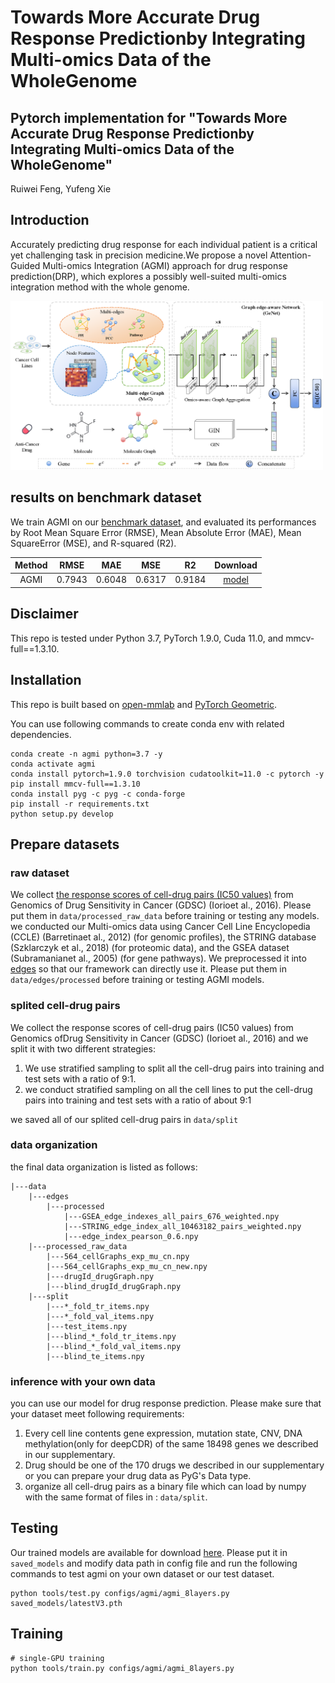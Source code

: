 
# Towards More Accurate Drug Response Predictionby Integrating Multi-omics Data of the WholeGenome

## Pytorch implementation for "Towards More Accurate Drug Response Predictionby Integrating Multi-omics Data of the WholeGenome" <br/>

Ruiwei Feng, Yufeng Xie

## Introduction

Accurately predicting drug response for each individual patient is a critical yet challenging task in precision medicine.We propose a novel Attention-Guided Multi-omics Integration (AGMI) approach for drug response prediction(DRP), which
explores a possibly well-suited multi-omics integration method with the whole genome.

<img src="./images/overview.png" width="500">  <br/>


## results on benchmark dataset

We train AGMI on our [benchmark dataset](https://drive.google.com/drive/folders/1bFQvfxYoj_RNYrnYcfnFRtNTgul5DmTO?usp=sharing), and evaluated its performances by Root Mean Square Error (RMSE), Mean Absolute Error (MAE), Mean SquareError (MSE), and R-squared (R2).

|     Method     |  RMSE  | MAE | MSE | R2 |  Download |
|:--------------:|:-----:|:-----:|:-----:|:------:|:--------:|
|    AGMI     | 0.7943  | 0.6048  | 0.6317  |  0.9184  | [model](https://drive.google.com/file/d/1RWP_5iUfc9xYtWX_ypwvZJR2kfd9uaGS/view?usp=sharing) |

## Disclaimer

This repo is tested under Python 3.7, PyTorch 1.9.0, Cuda 11.0, and mmcv-full==1.3.10.

## Installation

This repo is built based on [open-mmlab](https://github.com/open-mmlab) and [PyTorch Geometric](https://github.com/pyg-team/pytorch_geometric). 

You can use following commands to create conda env with related dependencies.

```
conda create -n agmi python=3.7 -y
conda activate agmi
conda install pytorch=1.9.0 torchvision cudatoolkit=11.0 -c pytorch -y
pip install mmcv-full==1.3.10
conda install pyg -c pyg -c conda-forge
pip install -r requirements.txt
python setup.py develop
```

## Prepare datasets

### raw dataset

We collect [the response scores of cell-drug pairs (IC50 values)](https://drive.google.com/drive/folders/1bFQvfxYoj_RNYrnYcfnFRtNTgul5DmTO?usp=sharing) from Genomics of Drug Sensitivity in Cancer (GDSC) (Iorioet al., 2016). Please put them in ``` data/processed_raw_data ``` before training or testing any models.  
we conducted our Multi-omics data using Cancer Cell Line Encyclopedia (CCLE) (Barretinaet al., 2012) (for genomic profiles), the STRING database (Szklarczyk
et al., 2018) (for proteomic data), and the GSEA dataset (Subramanianet al., 2005) (for gene pathways). We preprocessed it into [edges](https://drive.google.com/drive/folders/1mTzl4Y_GoTprdpxqT_WwNzwVbpgtkRPm?usp=sharing) so that our framework can directly use it. Please put them in ``` data/edges/processed ``` before training or testing AGMI models.

### splited cell-drug pairs

We collect the response scores of cell-drug pairs (IC50 values) from Genomics ofDrug Sensitivity in Cancer (GDSC) (Iorioet al., 2016) and we split it with two different strategies:

1. We use stratified sampling to split all the cell-drug pairs into training and test sets with a ratio of 9:1.  
2. we conduct stratified sampling on all the cell lines to put the cell-drug pairs into training and test sets with a ratio of about 9:1

we saved all of our splited cell-drug pairs in  ``` data/split ```  

### data organization

the final data organization is listed as follows:
``` 
|---data
    |---edges
        |---processed
            |---GSEA_edge_indexes_all_pairs_676_weighted.npy
            |---STRING_edge_index_all_10463182_pairs_weighted.npy
            |---edge_index_pearson_0.6.npy
    |---processed_raw_data
        |---564_cellGraphs_exp_mu_cn.npy
        |---564_cellGraphs_exp_mu_cn_new.npy
        |---drugId_drugGraph.npy
        |---blind_drugId_drugGraph.npy
    |---split
        |---*_fold_tr_items.npy
        |---*_fold_val_items.npy
        |---test_items.npy
        |---blind_*_fold_tr_items.npy
        |---blind_*_fold_val_items.npy
        |---blind_te_items.npy

```  

### inference with your own data

you can use our model for drug response prediction. Please make sure that your dataset meet following requirements: 

1. Every cell line contents gene expression, mutation state, CNV, DNA methylation(only for deepCDR) of the same 18498 genes we described in our supplementary.  
2. Drug should be one of the 170 drugs we described in our supplementary or you can prepare your drug data as PyG's Data type.  
3. organize all cell-drug pairs as a binary file which can load by numpy with the same format of files in :  ``` data/split ```. 

## Testing
Our trained models are available for download [here](https://drive.google.com/drive/folders/1q2Hdp9ntUZcooK8aM_R4XjDAIvnInMtJ?usp=sharing).   Please put it in `saved_models` and modify data path in config file and run the following commands to test agmi on your own dataset or our test dataset.

```
python tools/test.py configs/agmi/agmi_8layers.py saved_models/latestV3.pth
```

## Training

```
# single-GPU training
python tools/train.py configs/agmi/agmi_8layers.py

```